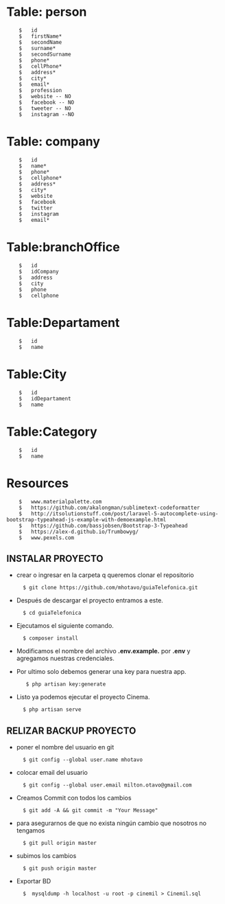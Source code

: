 #	Table: person
		$	id
		$	firstName*
		$	secondName
		$	surname*
		$	secondSurname
		$	phone*
		$	cellPhone*
		$	address*
		$	city*
		$	email*
		$	profession
		$	website -- NO
		$	facebook -- NO
		$	tweeter -- NO
		$	instagram --NO
 

#	Table: company
		$	id	
		$	name*
		$	phone*
		$	cellphone*
		$	address*
		$	city*
		$	website
		$	facebook
		$	twitter
		$	instagram
		$	email*


# 	Table:branchOffice
		$	id
		$	idCompany
		$	address
		$	city
		$	phone
		$	cellphone

# 	Table:Departament
		$	id
		$	name

# 	Table:City
		$	id
		$ 	idDepartament
		$	name

#	Table:Category
		$	id
		$	name


# Resources
		$ 	www.materialpalette.com
		$ 	https://github.com/akalongman/sublimetext-codeformatter
		$ 	http://itsolutionstuff.com/post/laravel-5-autocomplete-using-bootstrap-typeahead-js-example-with-demoexample.html
		$ 	https://github.com/bassjobsen/Bootstrap-3-Typeahead
		$   https://alex-d.github.io/Trumbowyg/
		$   www.pexels.com



## INSTALAR PROYECTO

+ crear o ingresar en la carpeta q queremos clonar el repositorio

		$ git clone https://github.com/mhotavo/guiaTelefonica.git

+ Después de descargar el proyecto entramos a este.

        $ cd guiaTelefonica

+ Ejecutamos el siguiente comando.

        $ composer install
    
+ Modificamos el nombre del archivo __.env.example.__ por __.env__ y agregamos nuestras credenciales.


+ Por ultimo solo debemos generar una key para nuestra app.

         $ php artisan key:generate

+ Listo ya podemos ejecutar el proyecto Cinema.

        $ php artisan serve

       



## RELIZAR BACKUP PROYECTO


+ poner el nombre del usuario en git

		$ git config --global user.name mhotavo

+ colocar email del usuario

		$ git config --global user.email milton.otavo@gmail.com


+ Creamos Commit con todos los cambios

		$ git add -A && git commit -m "Your Message"


+ para asegurarnos de que no exista ningún cambio que nosotros no tengamos

		$ git pull origin master

+ subimos los cambios

		$ git push origin master

+ Exportar BD

		$  mysqldump -h localhost -u root -p cinemil > Cinemil.sql
